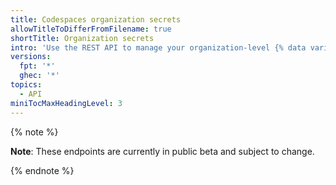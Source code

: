 ```yaml
---
title: Codespaces organization secrets
allowTitleToDifferFromFilename: true
shortTitle: Organization secrets
intro: 'Use the REST API to manage your organization-level {% data variables.product.prodname_codespaces %} secrets.'
versions:
  fpt: '*'
  ghec: '*'
topics:
  - API
miniTocMaxHeadingLevel: 3
---
```


{% note %}

**Note**: These endpoints are currently in public beta and subject to change.

{% endnote %}

